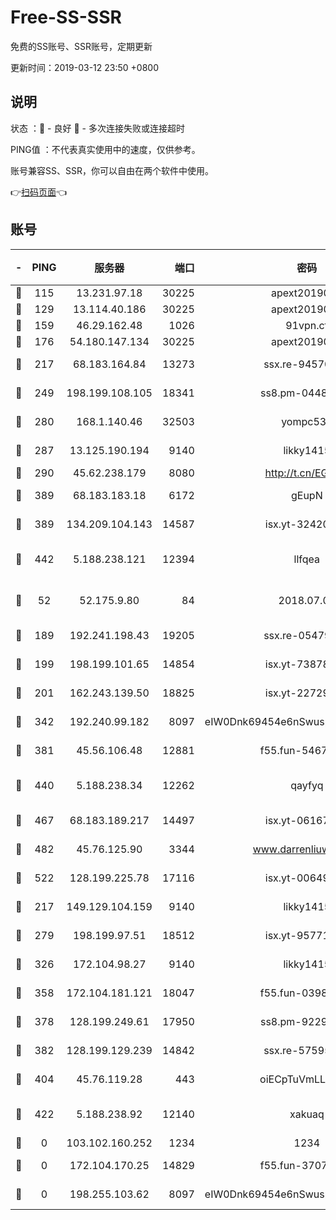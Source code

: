 # Free-SS-SSR

免费的SS账号、SSR账号，定期更新

更新时间：2019-03-12 23:50 +0800

## 说明

状态     ：🙂 - 良好 🙁 - 多次连接失败或连接超时

PING值   ：不代表真实使用中的速度，仅供参考。

账号兼容SS、SSR，你可以自由在两个软件中使用。

👉[扫码页面](https://liesauer.github.io/Free-SS-SSR/)👈

## 账号

|-|PING|服务器|端口|密码|加密方式|区域|
|:----:|:----:|:-----:|-----:|:----:|:----:|:----:|
|🙂|115|13.231.97.18|30225|apext2019006|chacha20|JP|
|🙂|129|13.114.40.186|30225|apext2019006|chacha20|JP|
|🙂|159|46.29.162.48|1026|91vpn.cf|rc4-md5|RU|
|🙂|176|54.180.147.134|30225|apext2019006|chacha20|KR|
|🙂|217|68.183.164.84|13273|ssx.re-94570018|aes-256-cfb|US|
|🙂|249|198.199.108.105|18341|ss8.pm-04487647|aes-256-cfb|US|
|🙂|280|168.1.140.46|32503|yompc535|aes-256-cfb|AU|
|🙂|287|13.125.190.194|9140|likky1415|aes-256-cfb|KR|
|🙂|290|45.62.238.179|8080|http://t.cn/EGJIyrl|rc4-md5|CA|
|🙂|389|68.183.183.18|6172|gEupN|aes-256-cfb|SG|
|🙂|389|134.209.104.143|14587|isx.yt-32420603|aes-256-cfb|SG|
|🙂|442|5.188.238.121|12394|llfqea|chacha20-ietf-poly1305|BR|
|🙂|52|52.175.9.80|84|2018.07.07|chacha20-ietf-poly1305|HK|
|🙂|189|192.241.198.43|19205|ssx.re-05479677|aes-256-cfb|US|
|🙂|199|198.199.101.65|14854|isx.yt-73878638|aes-256-cfb|US|
|🙂|201|162.243.139.50|18825|isx.yt-22729980|aes-256-cfb|US|
|🙂|342|192.240.99.182|8097|eIW0Dnk69454e6nSwuspv9DmS201tQ0D|aes-256-cfb|US|
|🙂|381|45.56.106.48|12881|f55.fun-54673265|aes-256-cfb|US|
|🙂|440|5.188.238.34|12262|qayfyq|chacha20-ietf-poly1305|BR|
|🙂|467|68.183.189.217|14497|isx.yt-06167002|aes-256-cfb|SG|
|🙂|482|45.76.125.90|3344|www.darrenliuwei.com|aes-256-cfb|AU|
|🙂|522|128.199.225.78|17116|isx.yt-00649324|aes-256-cfb|SG|
|🙁|217|149.129.104.159|9140|likky1415|aes-256-cfb|HK|
|🙁|279|198.199.97.51|18512|isx.yt-95771540|aes-256-cfb|US|
|🙁|326|172.104.98.27|9140|likky1415|aes-256-cfb|JP|
|🙁|358|172.104.181.121|18047|f55.fun-03984569|aes-256-cfb|SG|
|🙁|378|128.199.249.61|17950|ss8.pm-92296749|aes-256-cfb|SG|
|🙁|382|128.199.129.239|14842|ssx.re-57595800|aes-256-cfb|SG|
|🙁|404|45.76.119.28|443|oiECpTuVmLLxk4Ts|aes-256-cfb|AU|
|🙁|422|5.188.238.92|12140|xakuaq|chacha20-ietf-poly1305|BR|
|🙁|0|103.102.160.252|1234|1234|rc4-md5|JP|
|🙁|0|172.104.170.25|14829|f55.fun-37079700|aes-256-cfb|SG|
|🙁|0|198.255.103.62|8097|eIW0Dnk69454e6nSwuspv9DmS201tQ0D|aes-256-cfb|US|
